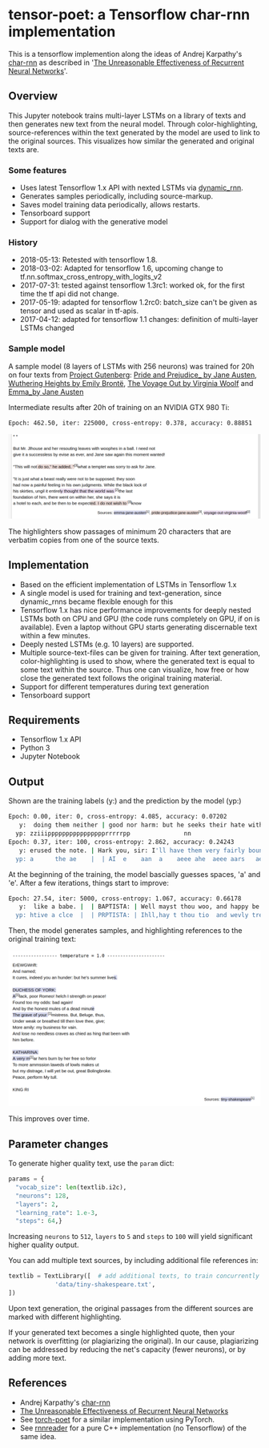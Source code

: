 # tensor-poet: a Tensorflow char-rnn implementation

This is a tensorflow implemention along the ideas of Andrej Karpathy's [char-rnn](https://github.com/karpathy/char-rnn) as described in '[The Unreasonable Effectiveness of Recurrent Neural Networks](http://karpathy.github.io/2015/05/21/rnn-effectiveness/)'.

## Overview

This Jupyter notebook trains multi-layer LSTMs on a library of texts and then generates
new text from the neural model. Through color-highlighting, source-references within
the text generated by the model are used to link to the original sources. This visualizes
how similar the generated and original texts are.

### Some features

* Uses latest Tensorflow 1.x API with nexted LSTMs via [dynamic_rnn](https://www.tensorflow.org/versions/r1.1/api_docs/python/nn/recurrent_neural_networks).
* Generates samples periodically, including source-markup.
* Saves model training data periodically, allows restarts.
* Tensorboard support
* Support for dialog with the generative model

### History

* 2018-05-13: Retested with tensorflow 1.8.
* 2018-03-02: Adapted for tensorflow 1.6, upcoming change to tf.nn.softmax_cross_entropy_with_logits_v2
* 2017-07-31: tested against tensorflow 1.3rc1: worked ok, for the first time the tf api did not change.
* 2017-05-19: adapted for tensorflow 1.2rc0: batch_size can't be given as tensor and used as scalar in tf-apis.
* 2017-04-12: adapted for tensorflow 1.1 changes: definition of multi-layer LSTMs changed

### Sample model

A sample model (8 layers of LSTMs with 256 neurons) was trained for 20h on four texts from [Project Gutenberg](http://www.gutenberg.org): [Pride and Prejudice_ by Jane Austen](http://www.gutenberg.org/ebooks/42671), [Wuthering Heights by Emily Brontë](http://www.gutenberg.org/ebooks/768), [The Voyage Out by Virginia Woolf](http://www.gutenberg.org/ebooks/144) and [Emma_by Jane Austen](http://www.gutenberg.org/ebooks/158)

Intermediate results after 20h of training on an NVIDIA GTX 980 Ti:

```bash
Epoch: 462.50, iter: 225000, cross-entropy: 0.378, accuracy: 0.88851
```

![training](doc/images/training.png)

The highlighters show passages of minimum 20 characters that are verbatim copies from one of the source texts.

## Implementation

* Based on the efficient implementation of LSTMs in Tensorflow 1.x
* A single model is used for training and text-generation, since dynamic_rnns became flexible enough for this
* Tensorflow 1.x has nice performance improvements for deeply nested LSTMs both on CPU and GPU (the code runs completely on GPU, if on is available). Even a laptop without GPU starts generating discernable text within a few minutes.
* Deeply nested LSTMs (e.g. 10 layers) are supported.
* Multiple source-text-files can be given for training. After text generation, color-highlighting is used to show, where the generated text is equal to some text within the source. Thus one can visualize, how free or how close the generated text follows the original training material.
* Support for different temperatures during text generation
* Tensorboard support

## Requirements

* Tensorflow 1.x API
* Python 3
* Jupyter Notebook

## Output

Shown are the training labels (y:) and the prediction by the model (yp:)

```bash
Epoch: 0.00, iter: 0, cross-entropy: 4.085, accuracy: 0.07202
   y:  doing them neither | good nor harm: but he seeks their hate with
  yp: zziiipppppppppppppppprrrrrpp               nn
Epoch: 0.37, iter: 100, cross-entropy: 2.862, accuracy: 0.24243
   y: erused the note. | Hark you, sir: I'll have them very fairly bound
  yp: a      the ae    |  | AI  e    aan  a    aeee ahe  aeee aars   aeu
```

At the beginning of the training, the model bascially guesses spaces, 'a' and 'e'. After a few iterations, things start to improve:

```bash
Epoch: 27.54, iter: 5000, cross-entropy: 1.067, accuracy: 0.66178
   y:  like a babe. |  | BAPTISTA: | Well mayst thou woo, and happy be thy speed! | But be thou arm'd for some
  yp: htive a clce  |  | PRPTISTA: | Ihll,hay t thou tio  and wevly trethe fteacy |  | ut wy theu srt'd aor hume
```

Then, the model generates samples, and highlighting references to the original training text:

![training](doc/images/trainbeginning.png)

This improves over time.

## Parameter changes

To generate higher quality text, use the `param` dict:

```python
params = {
  "vocab_size": len(textlib.i2c),
  "neurons": 128,
  "layers": 2,
  "learning_rate": 1.e-3,
  "steps": 64,}
```

Increasing `neurons` to `512`, `layers` to `5` and `steps` to `100` will yield significant higher quality output.

You can add multiple text sources, by including additional file references in:

```python
textlib = TextLibrary([  # add additional texts, to train concurrently on multiple srcs:
             'data/tiny-shakespeare.txt',
])
```

Upon text generation, the original passages from the different sources are marked with different highlighting.

If your generated text becomes a single highlighted quote, then your network is overfitting (or plagiarizing the original). In our cause, plagiarizing can be addressed by reducing the net's capacity (fewer neurons), or by adding more text.

## References

* Andrej Karpathy's [char-rnn](https://github.com/karpathy/char-rnn)
* [The Unreasonable Effectiveness of Recurrent Neural Networks](http://karpathy.github.io/2015/05/21/rnn-effectiveness/)
* See [torch-poet](https://github.com/domschl/torch-poet) for a similar implementation using PyTorch.
* See [rnnreader](https://github.com/domschl/syncognite/tree/master/rnnreader) for a pure C++ implementation (no Tensorflow) of the same idea.
